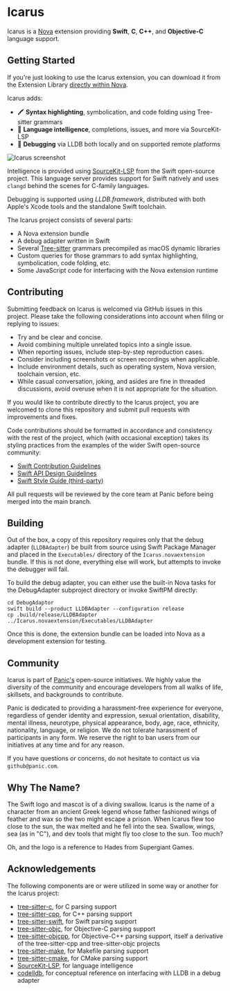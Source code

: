 # Icarus

Icarus is a [Nova](https://nova.app) extension providing **Swift**, **C**, **C++**, and **Objective-C** language support.

## Getting Started

If you're just looking to use the Icarus extension, you can download it from the Extension Library [directly within Nova](nova://extension?id=panic.Icarus).

Icarus adds:

- 🖍️ **Syntax highlighting**, symbolication, and code folding using Tree-sitter grammars
- 🧪 **Language intelligence**, completions, issues, and more via SourceKit-LSP
- 🐛 **Debugging** via LLDB both locally and on supported remote platforms

![Icarus screenshot](screenshot.png)

Intelligence is provided using [SourceKit-LSP](https://github.com/apple/sourcekit-lsp) from the Swift open-source project. This language server provides support for Swift natively and uses `clangd` behind the scenes for C-family languages.

Debugging is supported using _LLDB.framework_, distributed with both Apple's Xcode tools and the standalone Swift toolchain.

The Icarus project consists of several parts:

- A Nova extension bundle
- A debug adapter written in Swift
- Several [Tree-sitter](https://tree-sitter.github.io/tree-sitter/) grammars precompiled as macOS dynamic libraries
- Custom queries for those grammars to add syntax highlighting, symbolication, code folding, etc.
- Some JavaScript code for interfacing with the Nova extension runtime

## Contributing

Submitting feedback on Icarus is welcomed via GitHub issues in this project. Please take the following considerations into account when filing or replying to issues:

- Try and be clear and concise.
- Avoid combining multiple unrelated topics into a single issue.
- When reporting issues, include step-by-step reproduction cases.
- Consider including screenshots or screen recordings when applicable.
- Include environment details, such as operating system, Nova version, toolchain version, etc.
- While casual conversation, joking, and asides are fine in threaded discussions, avoid overuse when it is not appropriate for the situation.

If you would like to contribute directly to the Icarus project, you are welcomed to clone this repository and submit pull requests with improvements and fixes.

Code contributions should be formatted in accordance and consistency with the rest of the project, which (with occasional exception) takes its styling practices from the examples of the wider Swift open-source community:

- [Swift Contribution Guidelines](https://www.swift.org/contributing/)
- [Swift API Design Guidelines](https://www.swift.org/documentation/api-design-guidelines/)
- [Swift Style Guide (third-party)](https://google.github.io/swift/)

All pull requests will be reviewed by the core team at Panic before being merged into the main branch.

## Building

Out of the box, a copy of this repository requires only that the debug adapter (`LLDBAdapter`) be built from source using Swift Package Manager and placed in the `Executables/` directory of the `Icarus.novaextension` bundle. If this is not done, everything else will work, but attempts to invoke the debugger will fail.

To build the debug adapter, you can either use the built-in Nova tasks for the DebugAdapter subproject directory or invoke SwiftPM directly:

```shell
cd DebugAdaptor
swift build --product LLDBAdapter --configuration release
cp .build/release/LLDBAdapter ../Icarus.novaextension/Executables/LLDBAdapter
```

Once this is done, the extension bundle can be loaded into Nova as a development extension for testing.

## Community

Icarus is part of [Panic's](https://panic.com) open-source initiatives. We highly value the diversity of the community and encourage developers from all walks of life, skillsets, and backgrounds to contribute.

Panic is dedicated to providing a harassment-free experience for everyone, regardless of gender identity and expression, sexual orientation, disability, mental illness, neurotype, physical appearance, body, age, race, ethnicity, nationality, language, or religion. We do not tolerate harassment of participants in any form. We reserve the right to ban users from our initiatives at any time and for any reason.

If you have questions or concerns, do not hesitate to contact us via `github@panic.com`.

## Why The Name?

The Swift logo and mascot is of a diving swallow. Icarus is the name of a character from an ancient Greek legend whose father fashioned wings of feather and wax so the two might escape a prison. When Icarus flew too close to the sun, the wax melted and he fell into the sea. Swallow, wings, sea (as in "C"), and dev tools that might fly too close to the sun. Too much?

Oh, and the logo is a reference to Hades from Supergiant Games.

## Acknowledgements

The following components are or were utilized in some way or another for the Icarus project:

- [tree-sitter-c](https://github.com/tree-sitter/tree-sitter-c), for C parsing support
- [tree-sitter-cpp](https://github.com/tree-sitter/tree-sitter-cpp), for C++ parsing support
- [tree-sitter-swift](https://github.com/alex-pinkus/tree-sitter-swift), for Swift parsing support
- [tree-sitter-objc](https://github.com/amaanq/tree-sitter-objc), for Objective-C parsing support
- [tree-sitter-objcpp](https://github.com/panicinc/tree-sitter-objcpp), for Objective-C++ parsing support, itself a derivative of the tree-sitter-cpp and tree-sitter-objc projects
- [tree-sitter-make](https://github.com/alemuller/tree-sitter-make), for Makefile parsing support
- [tree-sitter-cmake](https://github.com/uyha/tree-sitter-cmake), for CMake parsing support
- [SourceKit-LSP](https://github.com/apple/sourcekit-lsp), for language intelligence
- [codelldb](https://github.com/vadimcn/codelldb), for conceptual reference on interfacing with LLDB in a debug adapter

